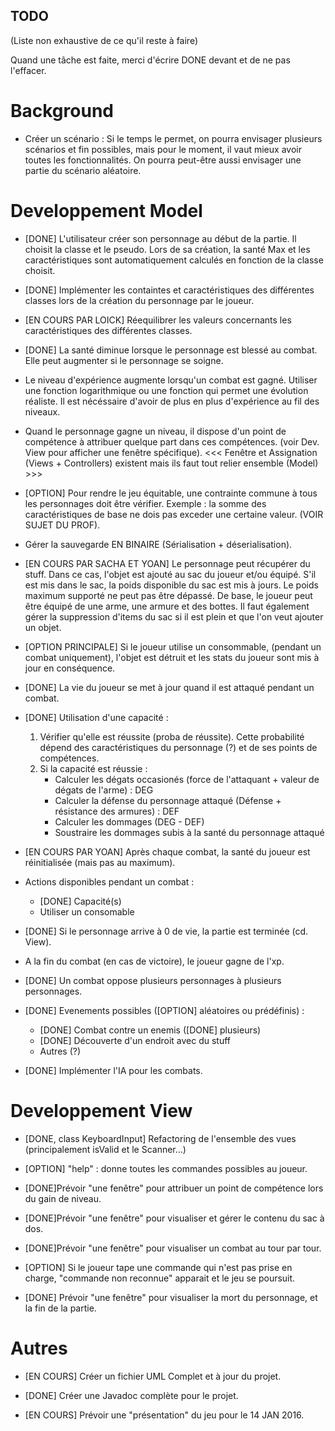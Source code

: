 ## TODO

(Liste non exhaustive de ce qu'il reste à faire)

Quand une tâche est faite, merci d'écrire DONE devant et de ne pas l'effacer.

# Background 

* Créer un scénario : Si le temps le permet, on pourra envisager plusieurs scénarios et fin possibles, mais pour le moment, il vaut mieux avoir toutes les fonctionnalités. On pourra peut-être aussi envisager une partie du scénario aléatoire. 

# Developpement Model

* [DONE] L'utilisateur créer son personnage au début de la partie. Il choisit la classe et le pseudo. Lors de sa création, la santé Max et les caractéristiques sont automatiquement calculés en fonction de la classe choisit. 

* [DONE] Implémenter les containtes et caractéristiques des différentes classes lors de la création du personnage par le joueur. 

* [EN COURS PAR LOICK] Réequilibrer les valeurs concernants les caractéristiques des différentes classes.

* [DONE] La santé diminue lorsque le personnage est blessé au combat. Elle peut augmenter si le personnage se soigne.

* Le niveau d'expérience augmente lorsqu'un combat est gagné. Utiliser une fonction logarithmique ou une fonction qui permet une évolution réaliste. Il est nécéssaire d'avoir de plus en plus d'expérience au fil des niveaux. 

* Quand le personnage gagne un niveau, il dispose d'un point de compétence à attribuer quelque part dans ces compétences. (voir Dev. View pour afficher une fenêtre spécifique). <<< Fenêtre et Assignation (Views + Controllers) existent mais ils faut tout relier ensemble (Model) >>> 

* [OPTION] Pour rendre le jeu équitable, une contrainte commune à tous les personnages doit être vérifier. Exemple : la somme des caractéristiques de base ne dois pas exceder une certaine valeur. (VOIR SUJET DU PROF).  

* Gérer la sauvegarde EN BINAIRE (Sérialisation + déserialisation). 

* [EN COURS PAR SACHA ET YOAN] Le personnage peut récupérer du stuff. Dans ce cas, l'objet est ajouté au sac du joueur et/ou équipé. S'il est mis dans le sac, la poids disponible du sac est mis à jours. Le poids maximum supporté ne peut pas être dépassé. De base, le joueur peut être équipé de une arme, une armure et des bottes. Il faut également gérer la suppression d'items du sac si il est plein et que l'on veut ajouter un objet.

* [OPTION PRINCIPALE] Si le joueur utilise un consommable, (pendant un combat uniquement), l'objet est détruit et les stats du joueur sont mis à jour en conséquence. 

* [DONE] La vie du joueur se met à jour quand il est attaqué pendant un combat.

* [DONE] Utilisation d'une capacité : 
    1. Vérifier qu'elle est réussite (proba de réussite). Cette probabilité dépend des caractéristiques du personnage (?) et de ses points de compétences. 
    2. Si la capacité est réussie : 
        - Calculer les dégats occasionés (force de l'attaquant + valeur de dégats de l'arme) : DEG
        - Calculer la défense du personnage attaqué (Défense + résistance des armures) : DEF
        - Calculer les dommages (DEG - DEF)
        - Soustraire les dommages subis à la santé du personnage attaqué

* [EN COURS PAR YOAN] Après chaque combat, la santé du joueur est réinitialisée (mais pas au maximum). 

* Actions disponibles pendant un combat : 
    - [DONE] Capacité(s)
    - Utiliser un consomable
    
* [DONE] Si le personnage arrive à 0 de vie, la partie est terminée (cd. View).

* A la fin du combat (en cas de victoire), le joueur gagne de l'xp. 

* [DONE] Un combat oppose plusieurs personnages à plusieurs personnages.

* [DONE] Evenements possibles ([OPTION] aléatoires ou prédéfinis) :
    - [DONE] Combat contre un enemis ([DONE] plusieurs)
    - [DONE] Découverte d'un endroit avec du stuff
    - Autres (?)
    
* [DONE] Implémenter l'IA pour les combats.

# Developpement View

* [DONE, class KeyboardInput] Refactoring de l'ensemble des vues (principalement isValid et le Scanner...)

* [OPTION] "help" : donne toutes les commandes possibles au joueur. 

* [DONE]Prévoir "une fenêtre" pour attribuer un point de compétence lors du gain de niveau.

* [DONE]Prévoir "une fenêtre" pour visualiser et gérer le contenu du sac à dos.  

* [DONE]Prévoir "une fenêtre" pour visualiser un combat au tour par tour.

* [OPTION] Si le joueur tape une commande qui n'est pas prise en charge, "commande non reconnue" apparait et le jeu se poursuit. 

* [DONE] Prévoir "une fenêtre" pour visualiser la mort du personnage, et la fin de la partie.

# Autres

* [EN COURS] Créer un fichier UML Complet et à jour du projet.

* [DONE] Créer une Javadoc complète pour le projet.

* [EN COURS] Prévoir une "présentation" du jeu pour le 14 JAN 2016.
